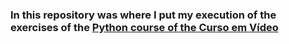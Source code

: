 ### In this repository was where I put my execution of the exercises of the [Python course of the Curso em Vídeo](https://www.youtube.com/watch?v=BXqUH86F-kA&list=PLntvgXM11X6pi7mW0O4ZmfUI1xDSIbmTm&index=1)
